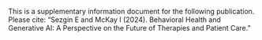 This is a supplementary information document for the following publication. Please cite: “Sezgin E and McKay I (2024). Behavioral Health and Generative AI: A Perspective on the Future of Therapies and Patient Care.”
